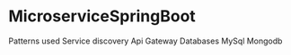 # MicroserviceSpringBoot
Patterns used
  Service discovery
  Api Gateway
Databases
  MySql
  Mongodb
  
